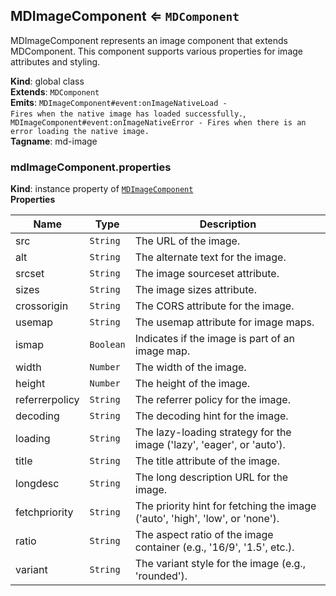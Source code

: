 <a name="MDImageComponent"></a>

## MDImageComponent ⇐ <code>MDComponent</code>
MDImageComponent represents an image component that extends MDComponent.
This component supports various properties for image attributes and styling.

**Kind**: global class  
**Extends**: <code>MDComponent</code>  
**Emits**: <code>MDImageComponent#event:onImageNativeLoad - Fires when the native image has loaded successfully.</code>, <code>MDImageComponent#event:onImageNativeError - Fires when there is an error loading the native image.</code>  
**Tagname**: md-image  
<a name="MDImageComponent+properties"></a>

### mdImageComponent.properties
**Kind**: instance property of [<code>MDImageComponent</code>](#MDImageComponent)  
**Properties**

| Name | Type | Description |
| --- | --- | --- |
| src | <code>String</code> | The URL of the image. |
| alt | <code>String</code> | The alternate text for the image. |
| srcset | <code>String</code> | The image sourceset attribute. |
| sizes | <code>String</code> | The image sizes attribute. |
| crossorigin | <code>String</code> | The CORS attribute for the image. |
| usemap | <code>String</code> | The usemap attribute for image maps. |
| ismap | <code>Boolean</code> | Indicates if the image is part of an image map. |
| width | <code>Number</code> | The width of the image. |
| height | <code>Number</code> | The height of the image. |
| referrerpolicy | <code>String</code> | The referrer policy for the image. |
| decoding | <code>String</code> | The decoding hint for the image. |
| loading | <code>String</code> | The lazy-loading strategy for the image ('lazy', 'eager', or 'auto'). |
| title | <code>String</code> | The title attribute of the image. |
| longdesc | <code>String</code> | The long description URL for the image. |
| fetchpriority | <code>String</code> | The priority hint for fetching the image ('auto', 'high', 'low', or 'none'). |
| ratio | <code>String</code> | The aspect ratio of the image container (e.g., '16/9', '1.5', etc.). |
| variant | <code>String</code> | The variant style for the image (e.g., 'rounded'). |

